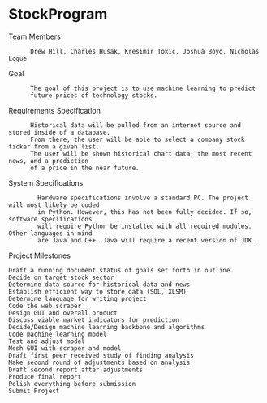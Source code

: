 # StockProgram

Team Members

          Drew Hill, Charles Husak, Kresimir Tokic, Joshua Boyd, Nicholas Logue

Goal

          The goal of this project is to use machine learning to predict 
          future prices of technology stocks.

Requirements Specification

          Historical data will be pulled from an internet source and stored inside of a database. 
          From there, the user will be able to select a company stock ticker from a given list. 
          The user will be shown historical chart data, the most recent news, and a prediction 
          of a price in the near future.

System Specifications

            Hardware specifications involve a standard PC. The project will most likely be coded 
            in Python. However, this has not been fully decided. If so, software specifications 
            will require Python be installed with all required modules. Other languages in mind 
            are Java and C++. Java will require a recent version of JDK.

Project Milestones

    Draft a running document status of goals set forth in outline.
    Decide on target stock sector
    Determine data source for historical data and news
    Establish efficient way to store data (SQL, XLSM)
    Determine language for writing project
    Code the web scraper
    Design GUI and overall product
    Discuss viable market indicators for prediction
    Decide/Design machine learning backbone and algorithms
    Code machine learning model
    Test and adjust model
    Mesh GUI with scraper and model
    Draft first peer received study of finding analysis
    Make second round of adjustments based on analysis
    Draft second report after adjustments
    Produce final report
    Polish everything before submission
    Submit Project
